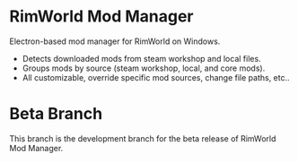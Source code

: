 # RimWorld Mod Manager

Electron-based mod manager for RimWorld on Windows.

-   Detects downloaded mods from steam workshop and local files.
-   Groups mods by source (steam workshop, local, and core mods).
-   All customizable, override specific mod sources, change file paths, etc..

# Beta Branch

This branch is the development branch for the beta release of RimWorld Mod Manager.
